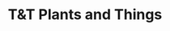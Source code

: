 ---
title: "T&T Plants and Things"
url: /lawrenceville/tandt-plants-and-things/
shop: garden centre
---